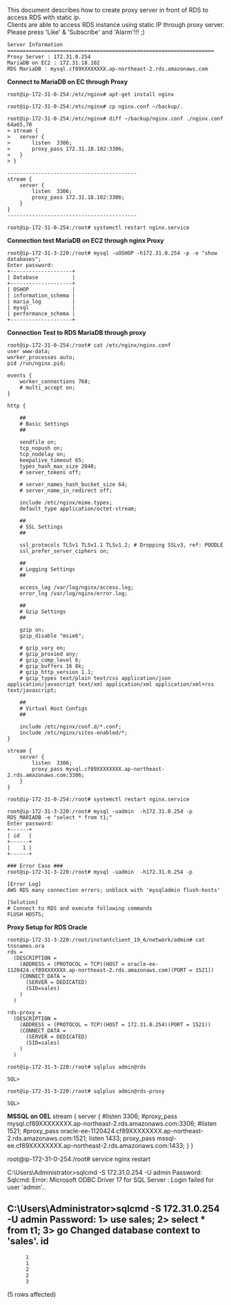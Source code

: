 This document describes how to create proxy server in front of RDS to access RDS with static ip.     
Clients are able to access RDS instance using static IP through proxy server.   
Please press 'Like' & 'Subscribe' and 'Alarm'!!! ;)   

```
Server Information 
===================================================================
Proxy Server : 172.31.0.254
MariaDB on EC2 : 172.31.18.102
RDS MariaDB : mysql.cf89XXXXXXXX.ap-northeast-2.rds.amazonaws.com
```


**Connect to MariaDB on EC through Proxy**

```
root@ip-172-31-0-254:/etc/nginx# apt-get install nginx

root@ip-172-31-0-254:/etc/nginx# cp nginx.conf ~/backup/.

root@ip-172-31-0-254:/etc/nginx# diff ~/backup/nginx.conf ./nginx.conf
64a65,70
> stream {
> 	server {
> 		listen	3306;
> 		proxy_pass 172.31.18.102:3306;
> 	}
> }

------------------------------------------
stream {
	server {
		listen	3306;
		proxy_pass 172.31.18.102:3306;
	}
}
------------------------------------------

root@ip-172-31-0-254:/root# systemctl restart nginx.service
```


**Connection test MariaDB on EC2 through nginx Proxy**

```
root@ip-172-31-3-220:/root# mysql -uOSHOP -h172.31.0.254 -p -e "show databases";
Enter password:
+--------------------+
| Database           |
+--------------------+
| OSHOP              |
| information_schema |
| maria_log          |
| mysql              |
| performance_schema |
+--------------------+
```



**Connection Test to RDS MariaDB through proxy**
```
root@ip-172-31-0-254:/root# cat /etc/nginx/nginx.conf
user www-data;
worker_processes auto;
pid /run/nginx.pid;

events {
	worker_connections 768;
	# multi_accept on;
}

http {

	##
	# Basic Settings
	##

	sendfile on;
	tcp_nopush on;
	tcp_nodelay on;
	keepalive_timeout 65;
	types_hash_max_size 2048;
	# server_tokens off;

	# server_names_hash_bucket_size 64;
	# server_name_in_redirect off;

	include /etc/nginx/mime.types;
	default_type application/octet-stream;

	##
	# SSL Settings
	##

	ssl_protocols TLSv1 TLSv1.1 TLSv1.2; # Dropping SSLv3, ref: POODLE
	ssl_prefer_server_ciphers on;

	##
	# Logging Settings
	##

	access_log /var/log/nginx/access.log;
	error_log /var/log/nginx/error.log;

	##
	# Gzip Settings
	##

	gzip on;
	gzip_disable "msie6";

	# gzip_vary on;
	# gzip_proxied any;
	# gzip_comp_level 6;
	# gzip_buffers 16 8k;
	# gzip_http_version 1.1;
	# gzip_types text/plain text/css application/json application/javascript text/xml application/xml application/xml+rss text/javascript;

	##
	# Virtual Host Configs
	##

	include /etc/nginx/conf.d/*.conf;
	include /etc/nginx/sites-enabled/*;
}

stream {
	server {
		listen	3306;
		proxy_pass mysql.cf89XXXXXXXX.ap-northeast-2.rds.amazonaws.com:3306;
	}
}

root@ip-172-31-0-254:/root# systemctl restart nginx.service

root@ip-172-31-3-220:/root# mysql -uadmin  -h172.31.0.254 -p RDS_MARIADB -e "select * from t1;"
Enter password:
+------+
| id   |
+------+
|    1 |
+------+

### Error Case ###
root@ip-172-31-3-220:/root# mysql -uadmin  -h172.31.0.254 -p

[Error Log]
AWS RDS many connection errors; unblock with 'mysqladmin flush-hosts'

[Solution]
# Connect to RDS and execute following commands
FLUSH HOSTS;

```


              

**Proxy Setup for RDS Oracle**


```
root@ip-172-31-3-220:/root/instantclient_19_6/network/admin# cat tnsnames.ora
rds =
  (DESCRIPTION =
    (ADDRESS = (PROTOCOL = TCP)(HOST = oracle-ee-1120424.cf89XXXXXXX.ap-northeast-2.rds.amazonaws.com)(PORT = 1521))
    (CONNECT_DATA =
      (SERVER = DEDICATED)
      (SID=sales)
    )
  )

rds-proxy =
  (DESCRIPTION =
    (ADDRESS = (PROTOCOL = TCP)(HOST = 172.31.0.254)(PORT = 1521))
    (CONNECT_DATA =
      (SERVER = DEDICATED)
      (SID=sales)
    )
  )

root@ip-172-31-3-220:/root# sqlplus admin@rds

SQL>

root@ip-172-31-3-220:/root# sqlplus admin@rds-proxy

SQL>
```


**MSSQL on OEL**
stream {
	server {
		#listen	3306;
		#proxy_pass mysql.cf89XXXXXXXX.ap-northeast-2.rds.amazonaws.com:3306;
		#listen	1521;
		#proxy_pass oracle-ee-1120424.cf89XXXXXXXX.ap-northeast-2.rds.amazonaws.com:1521;
		listen	1433;
		proxy_pass mssql-ee.cf89XXXXXXXX.ap-northeast-2.rds.amazonaws.com:1433;
	}
}

root@ip-172-31-0-254:/root# service nginx restart

C:\Users\Administrator>sqlcmd -S 172.31.0.254 -U admin
Password: Sqlcmd: Error: Microsoft ODBC Driver 17 for SQL Server : Login failed for user 'admin'..

C:\Users\Administrator>sqlcmd -S 172.31.0.254 -U admin
Password:
1> use sales;
2> select * from t1;
3> go
Changed database context to 'sales'.
id
-----------
          1
          1
          2
          2
          3

(5 rows affected)
